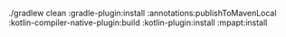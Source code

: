 ./gradlew clean :gradle-plugin:install :annotations:publishToMavenLocal :kotlin-compiler-native-plugin:build :kotlin-plugin:install :mpapt:install

